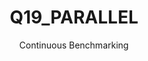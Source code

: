 ---
layout: docu
title: Q19_PARALLEL
subtitle: Continuous Benchmarking
selected: Tpch Sf1 Parallel
expanded: Benchmarking
benchmark: /individual_results/Q19_PARALLEL.html
---